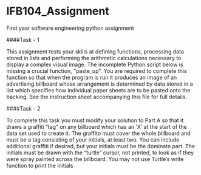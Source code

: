 # IFB104_Assignment
First year software engineering python assignment

####Task - 1

This assignment tests your skills at defining functions, processing
data stored in lists and performing the arithmetic calculations
necessary to display a complex visual image.  The incomplete
Python script below is missing a crucial function, "paste_up".
You are required to complete this function so that when the
program is run it produces an image of an advertising billboard
whose arrangement is determined by data stored in a list which
specifies how individual paper sheets are to be pasted onto the
backing.  See the instruction sheet accompanying this file for
full details.

####Task - 2 

To complete this task you must modify your solution to Part A so that it draws a graffiti “tag”
on any billboard which has an ‘X’ at the start of the data set used to create it. The graffito must
cover the whole billboard and must be a tag consisting of your initials, at least two. You can
include additional graffiti if desired, but your initials must be the dominate part. The initials
must be drawn with the “turtle” cursor, not printed, to look as if they were spray painted across
the billboard. You may not use Turtle’s write function to print the initials
